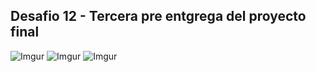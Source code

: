 ## Desafio 12 - Tercera pre entgrega del proyecto final
![Imgur](https://imgur.com/LOZs2Fk.png)
![Imgur](https://imgur.com/dGH9huv.png)
![Imgur](https://imgur.com/bVWcFpQ.png)